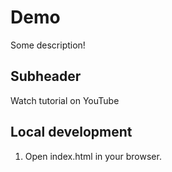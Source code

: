 # Demo

Some description!

## Subheader

Watch tutorial on YouTube

## Local development

1. Open index.html in your browser.
